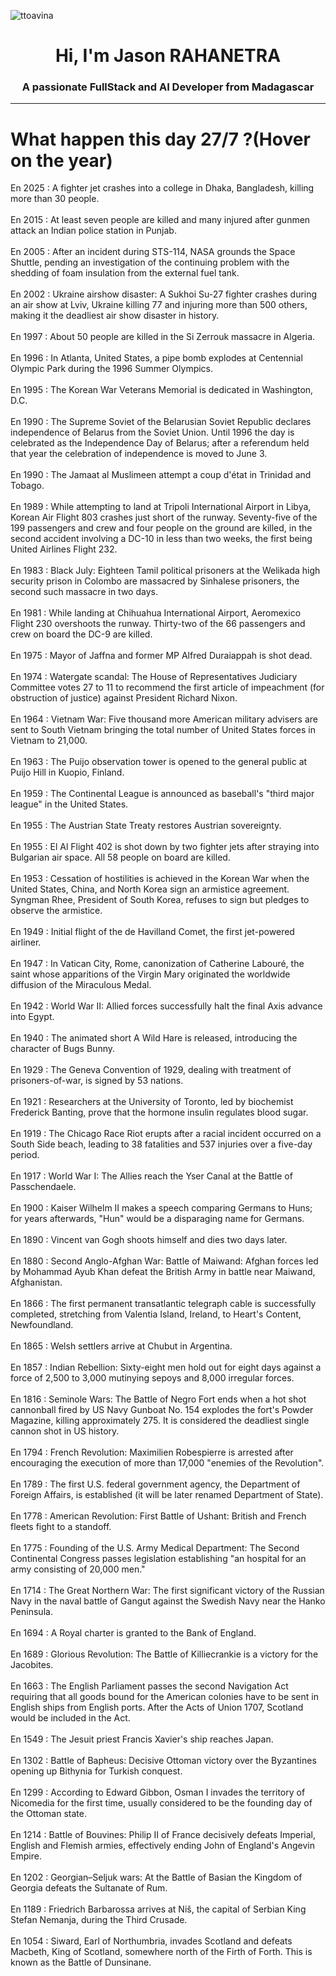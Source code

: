 
<p align="left"> <img src="https://komarev.com/ghpvc/?username=ttoavina&label=Profile%20views&color=0e75b6&style=flat" alt="ttoavina" /> </p>
<h1 align="center">Hi, I'm Jason RAHANETRA</h1>
<h3 align="center">A passionate FullStack and AI Developer from Madagascar</h3>
    
<hr/>
<h1> What happen this day 27/7 ?(Hover on the year)</h1>

En 2025 : A fighter jet crashes into a college in Dhaka, Bangladesh, killing more than 30 people.
<br/><br/>
En 2015 : At least seven people are killed and many injured after gunmen attack an Indian police station in Punjab.
<br/><br/>
En 2005 : After an incident during STS-114, NASA grounds the Space Shuttle, pending an investigation of the continuing problem with the shedding of foam insulation from the external fuel tank.
<br/><br/>
En 2002 : Ukraine airshow disaster: A Sukhoi Su-27 fighter crashes during an air show at Lviv, Ukraine killing 77 and injuring more than 500 others, making it the deadliest air show disaster in history.
<br/><br/>
En 1997 : About 50 people are killed in the Si Zerrouk massacre in Algeria.
<br/><br/>
En 1996 : In Atlanta, United States, a pipe bomb explodes at Centennial Olympic Park during the 1996 Summer Olympics.
<br/><br/>
En 1995 : The Korean War Veterans Memorial is dedicated in Washington, D.C.
<br/><br/>
En 1990 : The Supreme Soviet of the Belarusian Soviet Republic declares independence of Belarus from the Soviet Union. Until 1996 the day is celebrated as the Independence Day of Belarus; after a referendum held that year the celebration of independence is moved to June 3.
<br/><br/>
En 1990 : The Jamaat al Muslimeen attempt a coup d'état in Trinidad and Tobago.
<br/><br/>
En 1989 : While attempting to land at Tripoli International Airport in Libya, Korean Air Flight 803 crashes just short of the runway. Seventy-five of the 199 passengers and crew and four people on the ground are killed, in the second accident involving a DC-10 in less than two weeks, the first being United Airlines Flight 232.
<br/><br/>
En 1983 : Black July: Eighteen Tamil political prisoners at the Welikada high security prison in Colombo are massacred by Sinhalese prisoners, the second such massacre in two days.
<br/><br/>
En 1981 : While landing at Chihuahua International Airport, Aeromexico Flight 230 overshoots the runway. Thirty-two of the 66 passengers and crew on board the DC-9 are killed.
<br/><br/>
En 1975 : Mayor of Jaffna and former MP Alfred Duraiappah is shot dead.
<br/><br/>
En 1974 : Watergate scandal: The House of Representatives Judiciary Committee votes 27 to 11 to recommend the first article of impeachment (for obstruction of justice) against President Richard Nixon.
<br/><br/>
En 1964 : Vietnam War: Five thousand more American military advisers are sent to South Vietnam bringing the total number of United States forces in Vietnam to 21,000.
<br/><br/>
En 1963 : The Puijo observation tower is opened to the general public at Puijo Hill in Kuopio, Finland.
<br/><br/>
En 1959 : The Continental League is announced as baseball's "third major league" in the United States.
<br/><br/>
En 1955 : The Austrian State Treaty restores Austrian sovereignty.
<br/><br/>
En 1955 : El Al Flight 402 is shot down by two fighter jets after straying into Bulgarian air space. All 58 people on board are killed.
<br/><br/>
En 1953 : Cessation of hostilities is achieved in the Korean War when the United States, China, and North Korea sign an armistice agreement. Syngman Rhee, President of South Korea, refuses to sign but pledges to observe the armistice.
<br/><br/>
En 1949 : Initial flight of the de Havilland Comet, the first jet-powered airliner.
<br/><br/>
En 1947 : In Vatican City, Rome, canonization of Catherine Labouré, the saint whose apparitions of the Virgin Mary originated the worldwide diffusion of the Miraculous Medal.
<br/><br/>
En 1942 : World War II: Allied forces successfully halt the final Axis advance into Egypt.
<br/><br/>
En 1940 : The animated short A Wild Hare is released, introducing the character of Bugs Bunny.
<br/><br/>
En 1929 : The Geneva Convention of 1929, dealing with treatment of prisoners-of-war, is signed by 53 nations.
<br/><br/>
En 1921 : Researchers at the University of Toronto, led by biochemist Frederick Banting, prove that the hormone insulin regulates blood sugar.
<br/><br/>
En 1919 : The Chicago Race Riot erupts after a racial incident occurred on a South Side beach, leading to 38 fatalities and 537 injuries over a five-day period.
<br/><br/>
En 1917 : World War I: The Allies reach the Yser Canal at the Battle of Passchendaele.
<br/><br/>
En 1900 : Kaiser Wilhelm II makes a speech comparing Germans to Huns; for years afterwards, "Hun" would be a disparaging name for Germans.
<br/><br/>
En 1890 : Vincent van Gogh shoots himself and dies two days later.
<br/><br/>
En 1880 : Second Anglo-Afghan War: Battle of Maiwand: Afghan forces led by Mohammad Ayub Khan defeat the British Army in battle near Maiwand, Afghanistan.
<br/><br/>
En 1866 : The first permanent transatlantic telegraph cable is successfully completed, stretching from Valentia Island, Ireland, to Heart's Content, Newfoundland.
<br/><br/>
En 1865 : Welsh settlers arrive at Chubut in Argentina.
<br/><br/>
En 1857 : Indian Rebellion: Sixty-eight men hold out for eight days against a force of 2,500 to 3,000 mutinying sepoys and 8,000 irregular forces.
<br/><br/>
En 1816 : Seminole Wars: The Battle of Negro Fort ends when a hot shot cannonball fired by US Navy Gunboat No. 154 explodes the fort's Powder Magazine, killing approximately 275. It is considered the deadliest single cannon shot in US history.
<br/><br/>
En 1794 : French Revolution: Maximilien Robespierre is arrested after encouraging the execution of more than 17,000 "enemies of the Revolution".
<br/><br/>
En 1789 : The first U.S. federal government agency, the Department of Foreign Affairs, is established (it will be later renamed Department of State).
<br/><br/>
En 1778 : American Revolution: First Battle of Ushant: British and French fleets fight to a standoff.
<br/><br/>
En 1775 : Founding of the U.S. Army Medical Department:  The Second Continental Congress passes legislation establishing "an hospital for an army consisting of 20,000 men."
<br/><br/>
En 1714 : The Great Northern War: The first significant victory of the Russian Navy in the naval battle of Gangut against the Swedish Navy near the Hanko Peninsula.
<br/><br/>
En 1694 : A Royal charter is granted to the Bank of England.
<br/><br/>
En 1689 : Glorious Revolution: The Battle of Killiecrankie is a victory for the Jacobites.
<br/><br/>
En 1663 : The English Parliament passes the second Navigation Act requiring that all goods bound for the American colonies have to be sent in English ships from English ports. After the Acts of Union 1707, Scotland would be included in the Act.
<br/><br/>
En 1549 : The Jesuit priest Francis Xavier's ship reaches Japan.
<br/><br/>
En 1302 : Battle of Bapheus: Decisive Ottoman victory over the Byzantines opening up Bithynia for Turkish conquest.
<br/><br/>
En 1299 : According to Edward Gibbon, Osman I invades the territory of Nicomedia for the first time, usually considered to be the founding day of the Ottoman state.
<br/><br/>
En 1214 : Battle of Bouvines: Philip II of France decisively defeats Imperial, English and Flemish armies, effectively ending John of England's Angevin Empire.
<br/><br/>
En 1202 : Georgian–Seljuk wars: At the Battle of Basian the Kingdom of Georgia defeats the Sultanate of Rum.
<br/><br/>
En 1189 : Friedrich Barbarossa arrives at Niš, the capital of Serbian King Stefan Nemanja, during the Third Crusade.
<br/><br/>
En 1054 : Siward, Earl of Northumbria, invades Scotland and defeats Macbeth, King of Scotland, somewhere north of the Firth of Forth. This is known as the Battle of Dunsinane.
<br/><br/>
